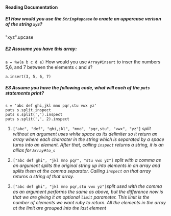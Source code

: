 #### Reading Documentation

##### E1 How would you use the `String#upcase` to craete an uppercase verison of the string `xyz`?
"xyz".upcase

##### E2 Asssume you have this array:
`a = %w(a b c d e)` 
How would you use `Array#insert` to inser the numbers 5,6, and 7 between the elements `c` and `d`?

`a.insert(3, 5, 6, 7)`

##### E3 Assume you have the following code, what will each of the `puts` statements print?
```
s = 'abc def ghi,jkl mno pqr,stu vwx yz'
puts s.split.inspect
puts s.split(',').inspect
puts s.split(',', 2).inspect
```

 1. `["abc", "def", "ghi,jkl", "mno", "pqr,stu", "vwx", "yz"]` _split without an argument uses white space as its delimiter so it return an array where each character in the string which is separated by a space turns into an element. After that, calling `inspect` returns a string, it is an allias for `Array#to_s`_

 2. `["abc def ghi", "jkl mno pqr", "stu vwx yz"]`
 _split with a comma as an argument splits the original string up into elements in an array and splits them at the comma separator. Calling `inspect` on that array returns a string of that array._

 3. ` ["abc def ghi", "jkl mno pqr,stu vwx yz"] `_split used with the comma as an argument performs the same as above, but the difference now is that we are giving it an optional `limit` parameter. This limit is the number of elements we want ruby to return. All the elements in the array at the limit are grouped into the last element_
